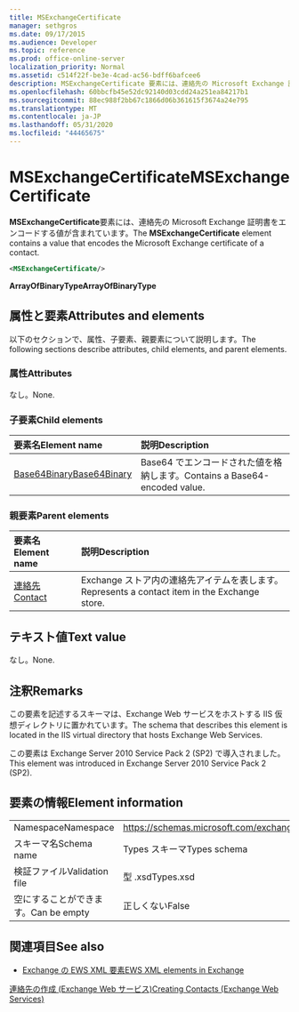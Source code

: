 ```yaml
---
title: MSExchangeCertificate
manager: sethgros
ms.date: 09/17/2015
ms.audience: Developer
ms.topic: reference
ms.prod: office-online-server
localization_priority: Normal
ms.assetid: c514f22f-be3e-4cad-ac56-bdff6bafcee6
description: MSExchangeCertificate 要素には、連絡先の Microsoft Exchange 証明書をエンコードする値が含まれています。
ms.openlocfilehash: 60bbcfb45e52dc92140d03cdd24a251ea84217b1
ms.sourcegitcommit: 88ec988f2bb67c1866d06b361615f3674a24e795
ms.translationtype: MT
ms.contentlocale: ja-JP
ms.lasthandoff: 05/31/2020
ms.locfileid: "44465675"
---
```

# <a name="msexchangecertificate"></a><span data-ttu-id="bfe07-103">MSExchangeCertificate</span><span class="sxs-lookup"><span data-stu-id="bfe07-103">MSExchangeCertificate</span></span>

<span data-ttu-id="bfe07-104">**MSExchangeCertificate**要素には、連絡先の Microsoft Exchange 証明書をエンコードする値が含まれています。</span><span class="sxs-lookup"><span data-stu-id="bfe07-104">The **MSExchangeCertificate** element contains a value that encodes the Microsoft Exchange certificate of a contact.</span></span> 
  
```XML
<MSExchangeCertificate/>
```

 <span data-ttu-id="bfe07-105">**ArrayOfBinaryType**</span><span class="sxs-lookup"><span data-stu-id="bfe07-105">**ArrayOfBinaryType**</span></span>
## <a name="attributes-and-elements"></a><span data-ttu-id="bfe07-106">属性と要素</span><span class="sxs-lookup"><span data-stu-id="bfe07-106">Attributes and elements</span></span>

<span data-ttu-id="bfe07-107">以下のセクションで、属性、子要素、親要素について説明します。</span><span class="sxs-lookup"><span data-stu-id="bfe07-107">The following sections describe attributes, child elements, and parent elements.</span></span>
  
### <a name="attributes"></a><span data-ttu-id="bfe07-108">属性</span><span class="sxs-lookup"><span data-stu-id="bfe07-108">Attributes</span></span>

<span data-ttu-id="bfe07-109">なし。</span><span class="sxs-lookup"><span data-stu-id="bfe07-109">None.</span></span>
  
### <a name="child-elements"></a><span data-ttu-id="bfe07-110">子要素</span><span class="sxs-lookup"><span data-stu-id="bfe07-110">Child elements</span></span>

|<span data-ttu-id="bfe07-111">**要素名**</span><span class="sxs-lookup"><span data-stu-id="bfe07-111">**Element name**</span></span>|<span data-ttu-id="bfe07-112">**説明**</span><span class="sxs-lookup"><span data-stu-id="bfe07-112">**Description**</span></span>|
|:-----|:-----|
|[<span data-ttu-id="bfe07-113">Base64Binary</span><span class="sxs-lookup"><span data-stu-id="bfe07-113">Base64Binary</span></span>](base64binary.md) <br/> |<span data-ttu-id="bfe07-114">Base64 でエンコードされた値を格納します。</span><span class="sxs-lookup"><span data-stu-id="bfe07-114">Contains a Base64-encoded value.</span></span>  <br/> |
   
### <a name="parent-elements"></a><span data-ttu-id="bfe07-115">親要素</span><span class="sxs-lookup"><span data-stu-id="bfe07-115">Parent elements</span></span>

|<span data-ttu-id="bfe07-116">**要素名**</span><span class="sxs-lookup"><span data-stu-id="bfe07-116">**Element name**</span></span>|<span data-ttu-id="bfe07-117">**説明**</span><span class="sxs-lookup"><span data-stu-id="bfe07-117">**Description**</span></span>|
|:-----|:-----|
|[<span data-ttu-id="bfe07-118">連絡先</span><span class="sxs-lookup"><span data-stu-id="bfe07-118">Contact</span></span>](contact.md) <br/> |<span data-ttu-id="bfe07-119">Exchange ストア内の連絡先アイテムを表します。</span><span class="sxs-lookup"><span data-stu-id="bfe07-119">Represents a contact item in the Exchange store.</span></span>  <br/> |
   
## <a name="text-value"></a><span data-ttu-id="bfe07-120">テキスト値</span><span class="sxs-lookup"><span data-stu-id="bfe07-120">Text value</span></span>

<span data-ttu-id="bfe07-121">なし。</span><span class="sxs-lookup"><span data-stu-id="bfe07-121">None.</span></span>
  
## <a name="remarks"></a><span data-ttu-id="bfe07-122">注釈</span><span class="sxs-lookup"><span data-stu-id="bfe07-122">Remarks</span></span>

<span data-ttu-id="bfe07-123">この要素を記述するスキーマは、Exchange Web サービスをホストする IIS 仮想ディレクトリに置かれています。</span><span class="sxs-lookup"><span data-stu-id="bfe07-123">The schema that describes this element is located in the IIS virtual directory that hosts Exchange Web Services.</span></span>
  
<span data-ttu-id="bfe07-124">この要素は Exchange Server 2010 Service Pack 2 (SP2) で導入されました。</span><span class="sxs-lookup"><span data-stu-id="bfe07-124">This element was introduced in Exchange Server 2010 Service Pack 2 (SP2).</span></span>
  
## <a name="element-information"></a><span data-ttu-id="bfe07-125">要素の情報</span><span class="sxs-lookup"><span data-stu-id="bfe07-125">Element information</span></span>

|||
|:-----|:-----|
|<span data-ttu-id="bfe07-126">Namespace</span><span class="sxs-lookup"><span data-stu-id="bfe07-126">Namespace</span></span>  <br/> |https://schemas.microsoft.com/exchange/services/2006/types  <br/> |
|<span data-ttu-id="bfe07-127">スキーマ名</span><span class="sxs-lookup"><span data-stu-id="bfe07-127">Schema name</span></span>  <br/> |<span data-ttu-id="bfe07-128">Types スキーマ</span><span class="sxs-lookup"><span data-stu-id="bfe07-128">Types schema</span></span>  <br/> |
|<span data-ttu-id="bfe07-129">検証ファイル</span><span class="sxs-lookup"><span data-stu-id="bfe07-129">Validation file</span></span>  <br/> |<span data-ttu-id="bfe07-130">型 .xsd</span><span class="sxs-lookup"><span data-stu-id="bfe07-130">Types.xsd</span></span>  <br/> |
|<span data-ttu-id="bfe07-131">空にすることができます。</span><span class="sxs-lookup"><span data-stu-id="bfe07-131">Can be empty</span></span>  <br/> |<span data-ttu-id="bfe07-132">正しくない</span><span class="sxs-lookup"><span data-stu-id="bfe07-132">False</span></span>  <br/> |
   
## <a name="see-also"></a><span data-ttu-id="bfe07-133">関連項目</span><span class="sxs-lookup"><span data-stu-id="bfe07-133">See also</span></span>



- [<span data-ttu-id="bfe07-134">Exchange の EWS XML 要素</span><span class="sxs-lookup"><span data-stu-id="bfe07-134">EWS XML elements in Exchange</span></span>](ews-xml-elements-in-exchange.md)


[<span data-ttu-id="bfe07-135">連絡先の作成 (Exchange Web サービス)</span><span class="sxs-lookup"><span data-stu-id="bfe07-135">Creating Contacts (Exchange Web Services)</span></span>](https://msdn.microsoft.com/library/4845917e-70d1-481c-bbd7-011ec6571789%28Office.15%29.aspx)


